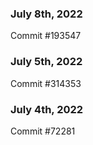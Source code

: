 ### July 8th, 2022

Commit #193547

### July 5th, 2022

Commit #314353


### July 4th, 2022

Commit #72281
